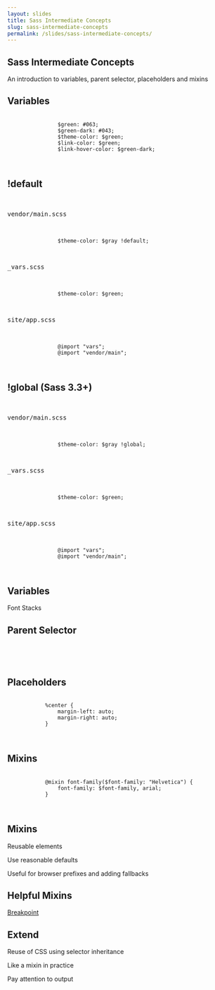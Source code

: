 ```yaml
---
layout: slides
title: Sass Intermediate Concepts
slug: sass-intermediate-concepts
permalink: /slides/sass-intermediate-concepts/
---
```



<section>
	<h2>Sass Intermediate Concepts</h2>
	<p>An introduction to variables, parent selector, placeholders and mixins</p>
</section>

<section>
	<section>
		<h2>Variables</h2>
		<pre>
			<code>
				$green: #063;
				$green-dark: #043;
				$theme-color: $green;
				$link-color: $green;
				$link-hover-color: $green-dark;
			</code>
		</pre>
	</section>
	<section>
		<h2>!default</h2>
		<pre>
			<p>vendor/main.scss</p>
			<code>
				$theme-color: $gray !default;
			</code>
			<p>_vars.scss</p>
			<code>
				$theme-color: $green;
			</code>
			<p>site/app.scss</p>
			<code>
				@import "vars";
				@import "vendor/main";
			</code>
		</pre>
	</section>
	<section>
		<h2>!global (Sass 3.3+)</h2>
		<pre>
			<p>vendor/main.scss</p>
			<code>
				$theme-color: $gray !global;
			</code>
			<p>_vars.scss</p>
			<code>
				$theme-color: $green;
			</code>
			<p>site/app.scss</p>
			<code>
				@import "vars";
				@import "vendor/main";
			</code>
		</pre>
	</section>
</section>

<section>
	<h2>Variables</h2>
	<p>Font Stacks</p>
</section>

<section>
	<h2>Parent Selector</h2>
	<pre>
		<code>
		</code>
	</pre>
</section>

<section>
	<h2>Placeholders</h2>
	<pre>
		<code>
			%center {
				margin-left: auto;
				margin-right: auto;
			}
		</code>
	</pre>
</section>

<section>
	<h2>Mixins</h2>
	<pre>
		<code>
			@mixin font-family($font-family: "Helvetica") {
				font-family: $font-family, arial;
			}
		</code>
	</pre>
</section>

<section>
	<h2>Mixins</h2>
	<p>Reusable elements</p>
	<p>Use reasonable defaults</p>
	<p>Useful for browser prefixes and adding fallbacks</p>
</section>

<section>
	<h2>Helpful Mixins</h2>
	<p><a href="https://gist.github.com/nathanjessen/9789281">Breakpoint</a></p>
</section>

<section>
	<h2>Extend</h2>
	<p>Reuse of CSS using selector inheritance</p>
	<p>Like a mixin in practice</p>
	<p>Pay attention to output</p>
</section>